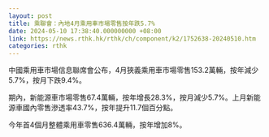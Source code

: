 ```yaml
---
layout: post
title: 乘聯會：內地4月乘用車市場零售按年跌5.7%
date: 2024-05-10 17:38:40.000000000 +08:00
link: https://news.rthk.hk/rthk/ch/component/k2/1752638-20240510.htm
categories: rthk
---
```


中國乘用車市場信息聯席會公布，4月狹義乘用車市場零售153.2萬輛，按年減少5.7%，按月下跌9.4%。

期內，新能源車市場零售67.4萬輛，按年增長28.3%，按月減少5.7%。上月新能源車國內零售滲透率43.7%，按年提升11.7個百分點。

今年首4個月整體乘用車零售636.4萬輛，按年增加8%。
